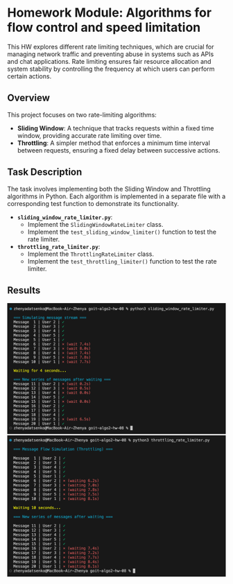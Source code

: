 # Homework Module: Algorithms for flow control and speed limitation

This HW explores different rate limiting techniques, which are crucial for managing network traffic and preventing abuse in systems such as APIs and chat applications. Rate limiting ensures fair resource allocation and system stability by controlling the frequency at which users can perform certain actions.

## Overview

This project focuses on two rate-limiting algorithms:

- **Sliding Window**: A technique that tracks requests within a fixed time window, providing accurate rate limiting over time.
- **Throttling**: A simpler method that enforces a minimum time interval between requests, ensuring a fixed delay between successive actions.

## Task Description

The task involves implementing both the Sliding Window and Throttling algorithms in Python. Each algorithm is implemented in a separate file with a corresponding test function to demonstrate its functionality.

- **`sliding_window_rate_limiter.py`**:
  - Implement the `SlidingWindowRateLimiter` class.
  - Implement the `test_sliding_window_limiter()` function to test the rate limiter.
- **`throttling_rate_limiter.py`**:
  - Implement the `ThrottlingRateLimiter` class.
  - Implement the `test_throttling_limiter()` function to test the rate limiter.

## Results

![Task 1](./screenshots/SCR_1.png)
![Task 2](./screenshots/SCR_2.png)
